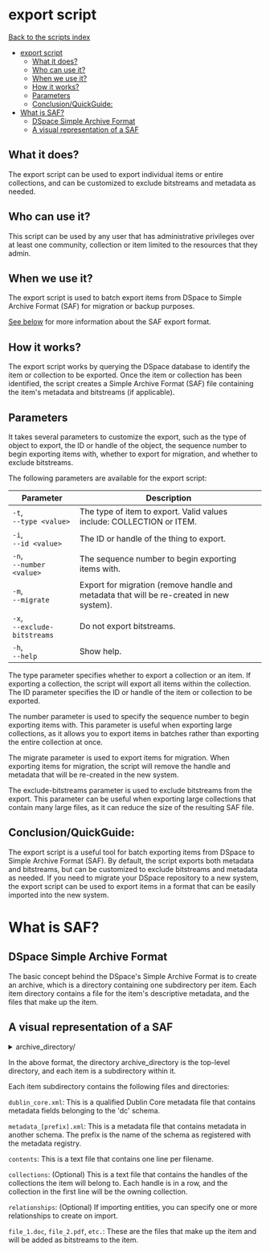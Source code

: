 # export script
[Back to the scripts index](index.md)
<!-- TOC -->
* [export script](#export-script)
  * [What it does?](#what-it-does)
  * [Who can use it?](#who-can-use-it)
  * [When we use it?](#when-we-use-it)
  * [How it works?](#how-it-works)
  * [Parameters](#parameters)
  * [Conclusion/QuickGuide:](#conclusionquickguide)
* [What is SAF?](#what-is-saf)
  * [DSpace Simple Archive Format](#dspace-simple-archive-format)
  * [A visual representation of a SAF](#a-visual-representation-of-a-saf)
<!-- TOC -->
## What it does?

The export script can be used to export individual items or entire collections, and can be customized to exclude
bitstreams and metadata as needed.

## Who can use it?

This script can be used by any user that has administrative privileges over at least one community, collection or item limited to the resources that they admin.

## When we use it?

The export script is used to batch export items from DSpace to Simple Archive Format (SAF) for migration or backup
purposes.

[See below](#what-is-saf) for more information about the SAF export format.


## How it works?

The export script works by querying the DSpace database to identify the item or collection to be exported. Once the item
or collection has been identified, the script creates a Simple Archive Format (SAF) file containing the item's metadata
and bitstreams (if applicable).

## Parameters

It takes several parameters to customize the export, such as the type of object to export, the ID or handle of the
object, the sequence number to begin exporting items with, whether to export for migration, and whether to exclude
bitstreams.

The following parameters are available for the export script:

| Parameter                         | Description                                                                              |
|-----------------------------------|------------------------------------------------------------------------------------------|
| `-t`, <br/>`--type <value>`       | The type of item to export. Valid values include: COLLECTION or ITEM.                    |
| `-i`, <br/>`--id <value>`         | The ID or handle of the thing to export.                                                 |
| `-n`, <br/>`--number <value>`     | The sequence number to begin exporting items with.                                       |
| `-m`, <br/>`--migrate`            | Export for migration (remove handle and metadata that will be re-created in new system). |
| `-x`, <br/>`--exclude-bitstreams` | Do not export bitstreams.                                                                |
| `-h`, <br/>`--help`               | Show help.                                                                               |

The type parameter specifies whether to export a collection or an item. If exporting a collection, the script will
export all items within the collection. The ID parameter specifies the ID or handle of the item or collection to be
exported.

The number parameter is used to specify the sequence number to begin exporting items with. This parameter is useful when
exporting large collections, as it allows you to export items in batches rather than exporting the entire collection at
once.

The migrate parameter is used to export items for migration. When exporting items for migration, the script will remove
the handle and metadata that will be re-created in the new system.

The exclude-bitstreams parameter is used to exclude bitstreams from the export. This parameter can be useful when
exporting large collections that contain many large files, as it can reduce the size of the resulting SAF file.

## Conclusion/QuickGuide:

The export script is a useful tool for batch exporting items from DSpace to Simple Archive Format (SAF). By default, the
script exports both metadata and bitstreams, but can be customized to exclude bitstreams and metadata as needed. If you
need to migrate your DSpace repository to a new system, the export script can be used to export items in a format that
can be easily imported into the new system.

# What is SAF?

## DSpace Simple Archive Format

The basic concept behind the DSpace's Simple Archive Format is to create an archive, which is a directory containing one
subdirectory per item. Each item directory contains a file for the item's descriptive metadata, and the files that make
up the item.

## A visual representation of a SAF

<details>
  <summary>archive_directory/</summary>

  <details>
    <summary>item_000/</summary>

    * dublin_core.xml         -- qualified Dublin Core metadata for metadata fields belonging to the 'dc' schema.
    * metadata_[prefix].xml   -- metadata in another schema.  The prefix is the name of the schema as registered with the metadata registry.
    * contents                -- text file containing one line per filename.
    * collections             -- (Optional) text file that contains the handles of the collections the item will belong to. Each handle in a row. Collection in first line will be the owning collection.
    * relationships           -- (Optional) If importing Entities, you can specify one or more relationships to create on import
    * file_1.doc              -- files to be added as bitstreams to the item.
    * file_2.pdf
  </details>

  <details>
    <summary>item_001/</summary>

    * dublin_core.xml         -- qualified Dublin Core metadata for metadata fields belonging to the 'dc' schema.
    * metadata_[prefix].xml   -- metadata in another schema.  The prefix is the name of the schema as registered with the metadata registry.
    * contents                -- text file containing one line per filename.
    * collections             -- (Optional) text file that contains the handles of the collections the item will belong to. Each handle in a row. Collection in first line will be the owning collection.
    * relationships           -- (Optional) If importing Entities, you can specify one or more relationships to create on import
    * file_1.doc              -- files to be added as bitstreams to the item.
    * file_2.pdf
  </details>

  <details>
    <summary>item_002/</summary>

    * dublin_core.xml         -- qualified Dublin Core metadata for metadata fields belonging to the 'dc' schema.
    * metadata_[prefix].xml   -- metadata in another schema.  The prefix is the name of the schema as registered with the metadata registry.
    * contents                -- text file containing one line per filename.
    * collections             -- (Optional) text file that contains the handles of the collections the item will belong to. Each handle in a row. Collection in first line will be the owning collection.
    * relationships           -- (Optional) If importing Entities, you can specify one or more relationships to create on import
    * file_1.doc              -- files to be added as bitstreams to the item.
    * file_2.pdf
  </details>
  <details>
    <summary>item_003/</summary>

    * dublin_core.xml         -- qualified Dublin Core metadata for metadata fields belonging to the 'dc' schema.
    * metadata_[prefix].xml   -- metadata in another schema.  The prefix is the name of the schema as registered with the metadata registry.
    * contents                -- text file containing one line per filename.
    * collections             -- (Optional) text file that contains the handles of the collections the item will belong to. Each handle in a row. Collection in first line will be the owning collection.
    * relationships           -- (Optional) If importing Entities, you can specify one or more relationships to create on import
    * file_1.doc              -- files to be added as bitstreams to the item.
    * file_2.pdf
  </details>

  <details>
    <summary>item_004/</summary>

    * dublin_core.xml         -- qualified Dublin Core metadata for metadata fields belonging to the 'dc' schema.
    * metadata_[prefix].xml   -- metadata in another schema.  The prefix is the name of the schema as registered with the metadata registry.
    * contents                -- text file containing one line per filename.
    * collections             -- (Optional) text file that contains the handles of the collections the item will belong to. Each handle in a row. Collection in first line will be the owning collection.
    * relationships           -- (Optional) If importing Entities, you can specify one or more relationships to create on import
    * file_1.doc              -- files to be added as bitstreams to the item.
    * file_2.pdf
  </details>
 
  <details>
    <summary>item_005/</summary>

    * dublin_core.xml         -- qualified Dublin Core metadata for metadata fields belonging to the 'dc' schema.
    * metadata_[prefix].xml   -- metadata in another schema.  The prefix is the name of the schema as registered with the metadata registry.
    * contents                -- text file containing one line per filename.
    * collections             -- (Optional) text file that contains the handles of the collections the item will belong to. Each handle in a row. Collection in first line will be the owning collection.
    * relationships           -- (Optional) If importing Entities, you can specify one or more relationships to create on import
    * file_1.doc              -- files to be added as bitstreams to the item.
    * file_2.pdf
  </details>
</details>


In the above format, the directory archive_directory is the top-level directory, and each item is a subdirectory within
it.

Each item subdirectory contains the following files and directories:

`dublin_core.xml`:
This is a qualified Dublin Core metadata file that contains metadata fields belonging to the 'dc' schema.

`metadata_[prefix].xml`: This is a metadata file that contains metadata in another schema. The prefix is the name of the
schema as registered with the metadata registry.

`contents`: This is a text file that contains one line per filename.

`collections`: (Optional) This is a text file that contains the handles of the collections the item will belong to. Each
handle is in a row, and the collection in the first line will be the owning collection.

`relationships`: (Optional) If importing entities, you can specify one or more relationships to create on import.

`file_1.doc`, `file_2.pdf`, `etc.`: These are the files that make up the item and will be added as bitstreams to the
item.





